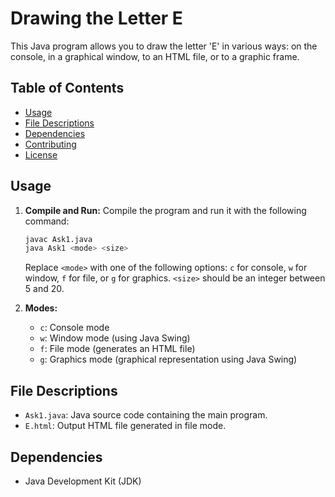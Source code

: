 # Drawing the Letter E

This Java program allows you to draw the letter 'E' in various ways: on the console, in a graphical window, to an HTML file, or to a graphic frame.

## Table of Contents

- [Usage](#usage)
- [File Descriptions](#file-descriptions)
- [Dependencies](#dependencies)
- [Contributing](#contributing)
- [License](#license)

## Usage

1. **Compile and Run:** Compile the program and run it with the following command:

    ```bash
    javac Ask1.java
    java Ask1 <mode> <size>
    ```

    Replace `<mode>` with one of the following options: `c` for console, `w` for window, `f` for file, or `g` for graphics. `<size>` should be an integer between 5 and 20.

2. **Modes:**
   - `c`: Console mode
   - `w`: Window mode (using Java Swing)
   - `f`: File mode (generates an HTML file)
   - `g`: Graphics mode (graphical representation using Java Swing)

## File Descriptions

- `Ask1.java`: Java source code containing the main program.
- `E.html`: Output HTML file generated in file mode.

## Dependencies

- Java Development Kit (JDK)
